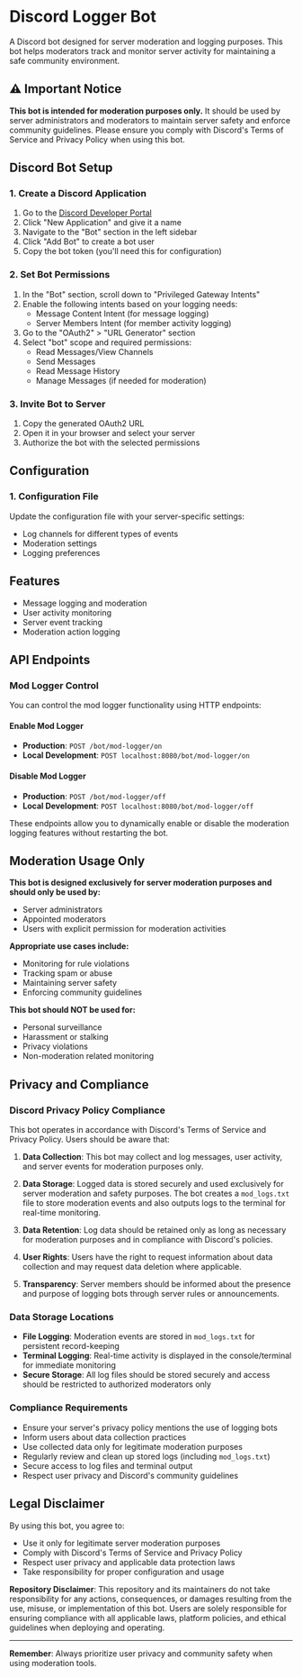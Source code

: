 # Discord Logger Bot

A Discord bot designed for server moderation and logging purposes. This bot helps moderators track and monitor server activity for maintaining a safe community environment.

## ⚠️ Important Notice

**This bot is intended for moderation purposes only.** It should be used by server administrators and moderators to maintain server safety and enforce community guidelines. Please ensure you comply with Discord's Terms of Service and Privacy Policy when using this bot.

## Discord Bot Setup

### 1. Create a Discord Application
1. Go to the [Discord Developer Portal](https://discord.com/developers/applications)
2. Click "New Application" and give it a name
3. Navigate to the "Bot" section in the left sidebar
4. Click "Add Bot" to create a bot user
5. Copy the bot token (you'll need this for configuration)

### 2. Set Bot Permissions
1. In the "Bot" section, scroll down to "Privileged Gateway Intents"
2. Enable the following intents based on your logging needs:
   - Message Content Intent (for message logging)
   - Server Members Intent (for member activity logging)
3. Go to the "OAuth2" > "URL Generator" section
4. Select "bot" scope and required permissions:
   - Read Messages/View Channels
   - Send Messages
   - Read Message History
   - Manage Messages (if needed for moderation)

### 3. Invite Bot to Server
1. Copy the generated OAuth2 URL
2. Open it in your browser and select your server
3. Authorize the bot with the selected permissions

## Configuration

### 1. Configuration File
Update the configuration file with your server-specific settings:
- Log channels for different types of events
- Moderation settings
- Logging preferences

## Features

- Message logging and moderation
- User activity monitoring
- Server event tracking
- Moderation action logging

## API Endpoints

### Mod Logger Control

You can control the mod logger functionality using HTTP endpoints:

#### Enable Mod Logger
- **Production**: `POST /bot/mod-logger/on`
- **Local Development**: `POST localhost:8080/bot/mod-logger/on`

#### Disable Mod Logger
- **Production**: `POST /bot/mod-logger/off`
- **Local Development**: `POST localhost:8080/bot/mod-logger/off`

These endpoints allow you to dynamically enable or disable the moderation logging features without restarting the bot.

## Moderation Usage Only

**This bot is designed exclusively for server moderation purposes and should only be used by:**
- Server administrators
- Appointed moderators
- Users with explicit permission for moderation activities

**Appropriate use cases include:**
- Monitoring for rule violations
- Tracking spam or abuse
- Maintaining server safety
- Enforcing community guidelines

**This bot should NOT be used for:**
- Personal surveillance
- Harassment or stalking
- Privacy violations
- Non-moderation related monitoring

## Privacy and Compliance

### Discord Privacy Policy Compliance

This bot operates in accordance with Discord's Terms of Service and Privacy Policy. Users should be aware that:

1. **Data Collection**: This bot may collect and log messages, user activity, and server events for moderation purposes only.

2. **Data Storage**: Logged data is stored securely and used exclusively for server moderation and safety purposes. The bot creates a `mod_logs.txt` file to store moderation events and also outputs logs to the terminal for real-time monitoring.

3. **Data Retention**: Log data should be retained only as long as necessary for moderation purposes and in compliance with Discord's policies.

4. **User Rights**: Users have the right to request information about data collection and may request data deletion where applicable.

5. **Transparency**: Server members should be informed about the presence and purpose of logging bots through server rules or announcements.

### Data Storage Locations

- **File Logging**: Moderation events are stored in `mod_logs.txt` for persistent record-keeping
- **Terminal Logging**: Real-time activity is displayed in the console/terminal for immediate monitoring
- **Secure Storage**: All log files should be stored securely and access should be restricted to authorized moderators only

### Compliance Requirements

- Ensure your server's privacy policy mentions the use of logging bots
- Inform users about data collection practices
- Use collected data only for legitimate moderation purposes
- Regularly review and clean up stored logs (including `mod_logs.txt`)
- Secure access to log files and terminal output
- Respect user privacy and Discord's community guidelines

## Legal Disclaimer

By using this bot, you agree to:
- Use it only for legitimate server moderation purposes
- Comply with Discord's Terms of Service and Privacy Policy
- Respect user privacy and applicable data protection laws
- Take responsibility for proper configuration and usage

**Repository Disclaimer**: This repository and its maintainers do not take responsibility for any actions, consequences, or damages resulting from the use, misuse, or implementation of this bot. Users are solely responsible for ensuring compliance with all applicable laws, platform policies, and ethical guidelines when deploying and operating.


---

**Remember**: Always prioritize user privacy and community safety when using moderation tools.
